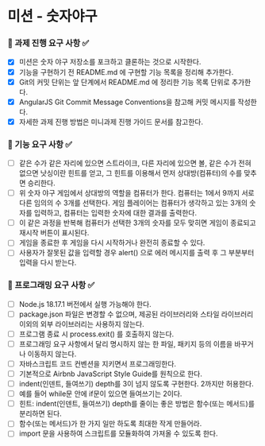 # 미션 - 숫자야구

### 📌 과제 진행 요구 사항 ✅

- [x] 미션은 숫자 야구 저장소를 포크하고 클론하는 것으로 시작한다.
- [x] 기능을 구현하기 전 README.md 에 구현할 기능 목록을 정리해 추가한다.
- [x] Git의 커밋 단위는 앞 단계에서 README.md 에 정리한 기능 목록 단위로 추가한다.
- [x] AngularJS Git Commit Message Conventions을 참고해 커밋 메시지를 작성한다.
- [x] 자세한 과제 진행 방법은 미니과제 진행 가이드 문서를 참고한다.

### 🚀 기능 요구 사항 ✅

- [ ] 같은 수가 같은 자리에 있으면 스트라이크, 다른 자리에 있으면 볼, 같은 수가 전혀 없으면 낫싱이란 힌트를 얻고, 그 힌트를 이용해서 먼저 상대방(컴퓨터)의 수를 맞추면 승리한다.
- [ ] 위 숫자 야구 게임에서 상대방의 역할을 컴퓨터가 한다. 컴퓨터는 1에서 9까지 서로 다른 임의의 수 3개를 선택한다. 게임 플레이어는 컴퓨터가 생각하고 있는 3개의 숫자를 입력하고, 컴퓨터는 입력한 숫자에 대한 결과를 출력한다.
- [ ] 이 같은 과정을 반복해 컴퓨터가 선택한 3개의 숫자를 모두 맞히면 게임이 종료되고 재시작 버튼이 표시된다.
- [ ] 게임을 종료한 후 게임을 다시 시작하거나 완전히 종료할 수 있다.
- [ ] 사용자가 잘못된 값을 입력할 경우 alert() 으로 에러 메시지를 출력 후 그 부분부터 입력을 다시 받는다.

### 🎯 프로그래밍 요구 사항 ✅

- [ ] Node.js 18.17.1 버전에서 실행 가능해야 한다.
- [ ] package.json 파일은 변경할 수 없으며, 제공된 라이브러리와 스타일 라이브러리 이외의 외부 라이브러리는 사용하지 않는다.
- [ ] 프로그램 종료 시 process.exit() 를 호출하지 않는다.
- [ ] 프로그래밍 요구 사항에서 달리 명시하지 않는 한 파일, 패키지 등의 이름을 바꾸거나 이동하지 않는다.
- [ ] 자바스크립트 코드 컨벤션을 지키면서 프로그래밍한다.
- [ ] 기본적으로 Airbnb JavaScript Style Guide를 원칙으로 한다.
- [ ] indent(인덴트, 들여쓰기) depth를 3이 넘지 않도록 구현한다. 2까지만 허용한다.
- [ ] 예를 들어 while문 안에 if문이 있으면 들여쓰기는 2이다.
- [ ] 힌트: indent(인덴트, 들여쓰기) depth를 줄이는 좋은 방법은 함수(또는 메서드)를 분리하면 된다.
- [ ] 함수(또는 메서드)가 한 가지 일만 하도록 최대한 작게 만들어라.
- [ ] import 문을 사용하여 스크립트를 모듈화하여 가져올 수 있도록 한다.
